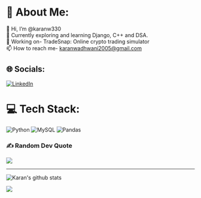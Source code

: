 
# 💫 About Me:
👋 Hi, I’m @karanw330<br>🔭 Currently exploring and learning Django, C++ and DSA.<br>💼 Working on- TradeSnap: Online crypto trading simulator<br>📫 How to reach me- karanwadhwani2005@gmail.com<br>


## 🌐 Socials:
[![LinkedIn](https://img.shields.io/badge/LinkedIn-%230077B5.svg?logo=linkedin&logoColor=white)](https://linkedin.com/in/https://www.linkedin.com/in/karan-wadhwani-b55073274) 

# 💻 Tech Stack:
![Python](https://img.shields.io/badge/python-3670A0?style=for-the-badge&logo=python&logoColor=ffdd54) ![MySQL](https://img.shields.io/badge/mysql-4479A1.svg?style=for-the-badge&logo=mysql&logoColor=white) ![Pandas](https://img.shields.io/badge/pandas-%23150458.svg?style=for-the-badge&logo=pandas&logoColor=white)

### ✍️ Random Dev Quote
![](https://quotes-github-readme.vercel.app/api?type=horizontal&theme=radical)

---
![Karan's github stats](https://github-readme-stats.vercel.app/api?username=karanw330&show_icons=true&hide_border=true&theme=tokyonight)

[![](https://visitcount.itsvg.in/api?id=karanw330&icon=0&color=0)](https://visitcount.itsvg.in)



